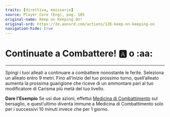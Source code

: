 ```yaml
---
traits: [direttiva, emissario]
source: Player Core (Eng), pag. 105
original-name: Keep on Keeping On!
original-srd: https://2e.aonsrd.com/actions/128-keep-on-keeping-on
navigation-hide: true
---
```


# Continuate a Combattere! :a: o :aa:

---

Spingi i tuoi alleati a continuare a combattere nonostante le ferite. Seleziona
un alleato entro 9 metri. Fino all’inizio del tuo prossimo turno, quell’alleato
aumenta la prossima guarigione che riceve di un ammontare pari al tuo
modificatore di Carisma più metà del tuo livello.

**Dare l'Esempio** Se usi due azioni, effettui
[Medicina di Combattimento](/talenti/medicina-di-combattimento) sul bersaglio, e
quest’ultimo diventa immune a Medicina di Combattimento solo per i successivi 10
minuti invece che per 1 giorno.
